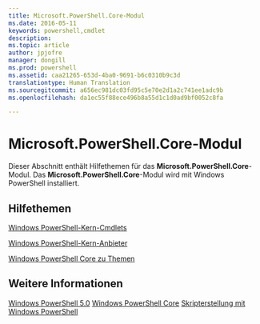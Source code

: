 ```yaml
---
title: Microsoft.PowerShell.Core-Modul
ms.date: 2016-05-11
keywords: powershell,cmdlet
description: 
ms.topic: article
author: jpjofre
manager: dongill
ms.prod: powershell
ms.assetid: caa21265-653d-4ba0-9691-b6c0310b9c3d
translationtype: Human Translation
ms.sourcegitcommit: a656ec981dc03fd95c5e70e2d1a2c741ee1adc9b
ms.openlocfilehash: da1ec55f88ece496b8a55d1c1d0ad9bf0052c8fa

---
```


# Microsoft.PowerShell.Core-Modul
Dieser Abschnitt enthält Hilfethemen für das **Microsoft.PowerShell.Core**-Modul. Das **Microsoft.PowerShell.Core**-Modul wird mit Windows PowerShell installiert.

## Hilfethemen
[Windows PowerShell-Kern-Cmdlets](http://go.microsoft.com/fwlink/?LinkID=245857)

[Windows PowerShell-Kern-Anbieter](Windows-PowerShell-Core-Providers.md)

[Windows PowerShell Core zu Themen](Windows-PowerShell-Core-About-Topics.md)

## Weitere Informationen
[Windows PowerShell 5.0](Windows-PowerShell-5.0.md)
[Windows PowerShell Core](https://technet.microsoft.com/en-us/library/4b75f1e4-f327-48f3-92ab-bf5435094d41)
[Skripterstellung mit Windows PowerShell](../../getting-started/fundamental/Scripting-with-Windows-PowerShell.md)




<!--HONumber=Oct16_HO1-->


